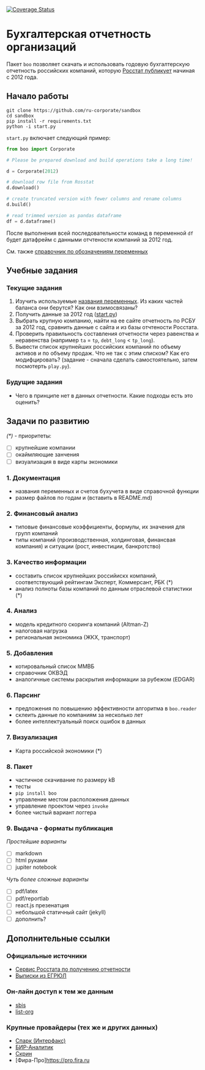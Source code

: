[![Coverage Status](https://coveralls.io/repos/github/ru-corporate/sandbox/badge.svg?branch=master)](https://coveralls.io/github/ru-corporate/sandbox?branch=master)

# Бухгалтерская отчетность организаций

Пакет `boo` позволяет скачать и использовать годовую бухгалтерскую отчетность российских компаний, которую 
[Росстат публикует][gks] начиная с 2012 года.

[gks]: http://www.gks.ru/opendata/dataset?q=%D0%BE%D1%82%D1%87%D0%B5%D1%82%D0%BD%D0%BE%D1%81%D1%82%D1%8C+%D0%BE%D1%80%D0%B3%D0%B0%D0%BD%D0%B8%D0%B7%D0%B0%D1%86%D0%B8%D0%B9+&sort=score+desc%2C+metadata_modified+desc


## Начало работы

```
git clone https://github.com/ru-corporate/sandbox
cd sandbox
pip install -r requirements.txt 
python -i start.py
```

`start.py` включает следующий пример:

```python
from boo import Corporate

# Please be prepared download and build operations take a long time!

d = Corporate(2012)

# download row file from Rosstat
d.download()

# create truncated version with fewer columns and rename columns 
d.build()

# read trimmed version as pandas dataframe
df = d.dataframe()
```

После выполнения всей последовательности команд в переменной `df` будет 
датафрейм с данными отчтености компаний за 2012 год. 

См. также [справочник по обозначениям переменных][rename]

[rename]: boo/rename.py

## Учебные задания 

### Текущие задания

1. Изучить используемые [названия переменных][rename]. 
   Из каких частей баланса они берутся? Как они взимосвязаны?
2. Получить данные за 2012 год ([start.py](start.py))
3. Выбрать крупную компанию, найти на ее сайте отчетность по РСБУ за 2012 год,
   сравнить данные с сайта и из базы отчтености Росстата.  
4. Проверить правильность составления отчетности через равенства и неравенства
   (например `ta` = `tp`, `debt_long` < `tp_long`).
3. Вывести список крупнейших российских компаний по объему активов и по 
   объему продаж. Что не так с этим списком? Как его модифцировать?
   (задание - сначала сделать самостоятельно, затем посмотерть `play.py`).

### Будущие задания

- Чего в принципе нет в данных отчетности. Какие подходы есть это оценить?
      
## Задачи по развитию

*(\*)* - приоритеты:

- [ ] крупнейшие компании
- [ ] окаймляющие занчения
- [ ] визуализация в виде карты экономики

### 1. Документация 

- названия переменных и счетов бухучета в виде справочной функции
- размер файлов по годам и (вставить в README.md)

### 2. Финансовый анализ

- типовые финансовые коэффициенты, формулы, их значения для групп компаний
- типы компаний (производственная, холдинговая, финансвая компания)
  и ситуации (рост, инвестиции, банкротство)

### 3. Качество информации 

- составить список крупнейших российискх компаний, соответствующий рейтингам 
  Эксперт, Коммерсант, РБК (\*)
- анализ полноты базы компаний по данным отраслевой статистики (\*)

### 4. Анализ

- модель кредитного скоринга компаний (Altman-Z)
- налоговая нагрузка
- региональная экономика (ЖКХ, транспорт)

### 5. Добавления

- котировальный список ММВБ
- справочник ОКВЭД
- аналогичные системы раскрытия информации за рубежом (EDGAR)

### 6. Парсинг 

- предложения по повышению эффективности алгоритма в `boo.reader`
- склеить данные по компаниям за несколько лет
- более интеллектуальный поиск ошибок в данных

### 7. Визуализация

- Карта российской экономики (\*)

### 8. Пакет

- частичное скачивание по размеру kB
- тесты
- `pip install boo`
- управление местом расположения данных
- управление проектом через `invoke`
- более чиcтый вариант логгера

### 9. Выдача - форматы публикация

*Простейшие варианты*

- [ ] markdown  
- [ ] html руками
- [ ] jupiter notebook

*Чуть более сложные варианты*
- [ ] pdf/latex
- [ ] pdf/reportlab
- [ ] react.js презенатция
- [ ] небольшой статичный сайт (jekyll)
- [ ] дополнить?

## Дополнительные ссылки

### Официальные источники

- [Сервис Росстата по получению отчетности](http://www.gks.ru/accounting_report)
- [Выписки из ЕГРЮЛ](https://egrul.nalog.ru/index.html)

### Он-лайн доступ к тем же данным 

- [sbis](https://sbis.ru/contragents/7825706086)
- [list-org](https://www.list-org.com/company/19562)

### Крупные провайдеры (тех же и других данных)

- [Спарк (Интерфакс)](http://www.spark-interfax.ru/ru/about)
- [БИР-Аналитик](https://bir.1prime.ru/)
- [Скрин](https://kontragent.skrin.ru/)
- [Фира-Про]https://pro.fira.ru
